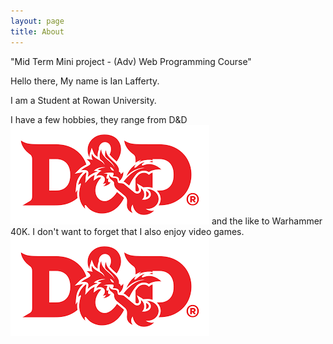 ```yaml
---
layout: page
title: About
---
```


<p class="message">
"Mid Term Mini project  - (Adv) Web Programming Course"
</p>

Hello there, My name is Ian Lafferty.

I am a Student at Rowan University. 

I have a few hobbies, they range from D&D ![placeholder](/Images/D&D.png "Dungeon And Dragons") and the like to Warhammer 40K. I don't want to forget that I also enjoy video games.
![placeholder](/Images/D&D.png "Dungeon And Dragons")


